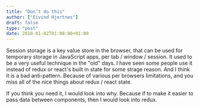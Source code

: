 ```yaml
---
title: "Don’t do this"
author: ["Eivind Hjertnes"]
draft: false
type: "post"
date: 2018-01-02T01:00:00+01:00
---
```


Session storage is a key value store in the browser, that can be used
for temporary storage in JavaScript apps, per tab / window / session. It
used to be a very useful technique in the "old" days. I have seen some
people use it instead of redux or react's built in state for some strage
reason. And I think it is a bad anti-pattern. Because of various per
browsers limitations, and you miss all of the nice things about redux /
react state.

If you think you need it, I would look into why. Because if to make it
easier to pass data between components, then I would look into redux.
